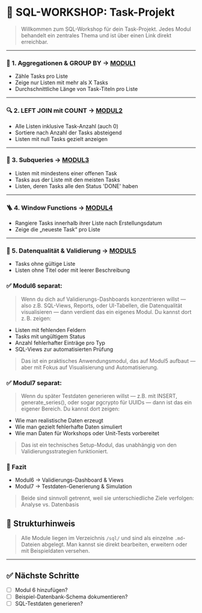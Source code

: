 # 🧠 SQL-WORKSHOP: Task-Projekt

> Willkommen zum SQL-Workshop für dein Task-Projekt.
> Jedes Modul behandelt ein zentrales Thema und ist über einen Link direkt erreichbar.

---

### 🧮 1. Aggregationen & GROUP BY → [MODUL1](moduls/MODUL1.md)
- Zähle Tasks pro Liste
- Zeige nur Listen mit mehr als X Tasks
- Durchschnittliche Länge von Task-Titeln pro Liste

---

### 🔍 2. LEFT JOIN mit COUNT → [MODUL2](moduls/MODUL2.md)
- Alle Listen inklusive Task-Anzahl (auch 0)
- Sortiere nach Anzahl der Tasks absteigend
- Listen mit null Tasks gezielt anzeigen

---

### 🧠 3. Subqueries → [MODUL3](moduls/MODUL3.md)
- Listen mit mindestens einer offenen Task
- Tasks aus der Liste mit den meisten Tasks
- Listen, deren Tasks alle den Status 'DONE' haben

---

### 🪜 4. Window Functions → [MODUL4](moduls/MODUL4.md)
- Rangiere Tasks innerhalb ihrer Liste nach Erstellungsdatum
- Zeige die „neueste Task“ pro Liste

---

### 🧪 5. Datenqualität & Validierung → [MODUL5](moduls/MODUL5.md)
- Tasks ohne gültige Liste
- Listen ohne Titel oder mit leerer Beschreibung

### ✅ Modul6 separat:
> Wenn du dich auf Validierungs-Dashboards konzentrieren willst — also z.B. SQL-Views, Reports, oder UI-Tabellen, die Datenqualität visualisieren — dann verdient das ein eigenes Modul. Du kannst dort z. B. zeigen:

- Listen mit fehlenden Feldern
- Tasks mit ungültigem Status
- Anzahl fehlerhafter Einträge pro Typ
- SQL-Views zur automatisierten Prüfung

> Das ist ein praktisches Anwendungsmodul, das auf Modul5 aufbaut — aber mit Fokus auf Visualisierung und Automatisierung.

### ✅ Modul7 separat:
> Wenn du später Testdaten generieren willst — z.B. mit INSERT, generate_series(), oder sogar pgcrypto für UUIDs — dann ist das ein eigener Bereich. Du kannst dort zeigen:

- Wie man realistische Daten erzeugt
- Wie man gezielt fehlerhafte Daten simuliert
- Wie man Daten für Workshops oder Unit-Tests vorbereitet

> Das ist ein technisches Setup-Modul, das unabhängig von den Validierungsstrategien funktioniert.

### 📘 Fazit
- Modul6 → Validierungs-Dashboard & Views
- Modul7 → Testdaten-Generierung & Simulation

> Beide sind sinnvoll getrennt, weil sie unterschiedliche Ziele verfolgen: Analyse vs. Datenbasis

## 📁 Strukturhinweis

> Alle Module liegen im Verzeichnis `/sql/` und sind als einzelne `.md`-Dateien abgelegt.
> Man kannst sie direkt bearbeiten, erweitern oder mit Beispieldaten versehen.

---

## ✅ Nächste Schritte

- [ ] Modul 6 hinzufügen?
- [ ] Beispiel-Datenbank-Schema dokumentieren?
- [ ] SQL-Testdaten generieren?